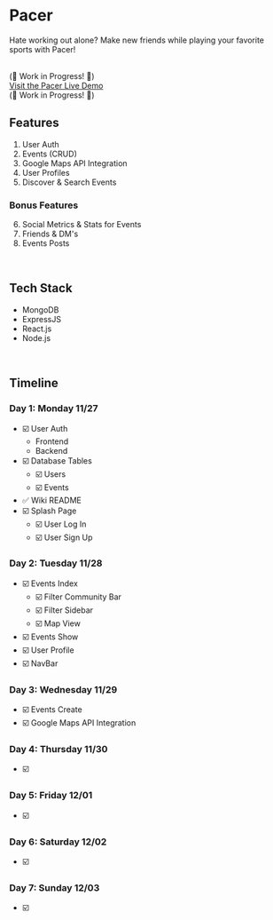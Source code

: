 # Pacer
Hate working out alone? Make new friends while playing your favorite sports with Pacer!

<br>(🚧 Work in Progress! 🚧)<br>
[Visit the Pacer Live Demo]()
<br>(🚧 Work in Progress! 🚧)
<br>

## Features
1. User Auth
2. Events (CRUD)
3. Google Maps API Integration
4. User Profiles
5. Discover & Search Events
### Bonus Features
6. Social Metrics & Stats for Events
7. Friends & DM's
8. Events Posts
<br>


## Tech Stack
- MongoDB
- ExpressJS
- React.js
- Node.js

<br>

## Timeline

### Day 1: Monday 11/27
- ☑️ User Auth
  - Frontend
  - Backend
- ☑️ Database Tables
  - ☑️ Users
  - ☑️ Events
- ✅ Wiki README
- ☑️ Splash Page
  - ☑️ User Log In
  - ☑️ User Sign Up

### Day 2: Tuesday 11/28
- ☑️ Events Index
  - ☑️ Filter Community Bar
  - ☑️ Filter Sidebar
  - ☑️ Map View
- ☑️ Events Show
- ☑️ User Profile
- ☑️ NavBar

### Day 3: Wednesday 11/29
- ☑️ Events Create
- ☑️ Google Maps API Integration

### Day 4: Thursday 11/30
- ☑️ 

### Day 5: Friday 12/01
- ☑️ 

### Day 6: Saturday 12/02
- ☑️ 

### Day 7: Sunday 12/03
- ☑️ 